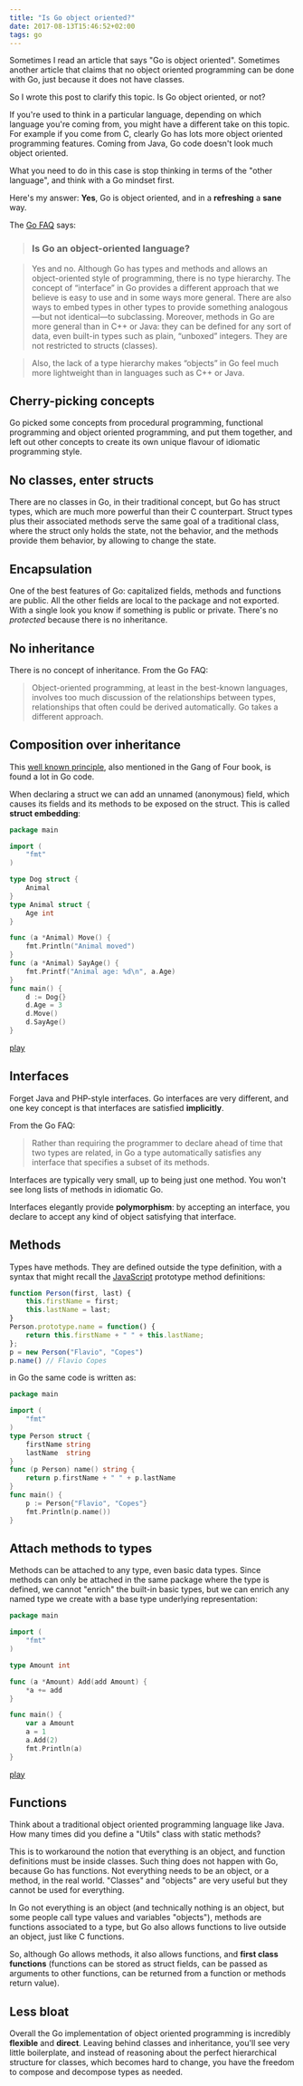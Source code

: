```yaml
---
title: "Is Go object oriented?"
date: 2017-08-13T15:46:52+02:00
tags: go
---
```


Sometimes I read an article that says "Go is object oriented". Sometimes another article that claims that no object oriented programming can be done with Go, just because it does not have classes.

So I wrote this post to clarify this topic. Is Go object oriented, or not?

If you're used to think in a particular language, depending on which language you're coming from, you might have a different take on this topic. For example if you come from C, clearly Go has lots more object oriented programming features. Coming from Java, Go code doesn't look much object oriented.

What you need to do in this case is stop thinking in terms of the "other language", and think with a Go mindset first.

Here's my answer: **Yes**, Go is object oriented, and in a **refreshing** a **sane** way.

The [Go FAQ](https://golang.org/doc/faq#Is_Go_an_object-oriented_language) says:

> ### Is Go an object-oriented language?

> Yes and no. Although Go has types and methods and allows an object-oriented style of programming, there is no type hierarchy. The concept of “interface” in Go provides a different approach that we believe is easy to use and in some ways more general. There are also ways to embed types in other types to provide something analogous—but not identical—to subclassing. Moreover, methods in Go are more general than in C++ or Java: they can be defined for any sort of data, even built-in types such as plain, “unboxed” integers. They are not restricted to structs (classes).

> Also, the lack of a type hierarchy makes “objects” in Go feel much more lightweight than in languages such as C++ or Java.

## Cherry-picking concepts

Go picked some concepts from procedural programming, functional programming and object oriented programming, and put them together, and left out other concepts to create its own unique flavour of idiomatic programming style.

## No classes, enter structs

There are no classes in Go, in their traditional concept, but Go has struct types, which are much more powerful than their C counterpart. Struct types plus their associated methods serve the same goal of a traditional class, where the struct only holds the state, not the behavior, and the methods provide them behavior, by allowing to change the state.

## Encapsulation

One of the best features of Go: capitalized fields, methods and functions are public. All the other fields are local to the package and not exported. With a single look you know if something is public or private. There's no _protected_ because there is no inheritance.

## No inheritance

There is no concept of inheritance. From the Go FAQ:

> Object-oriented programming, at least in the best-known languages, involves too much discussion of the relationships between types, relationships that often could be derived automatically. Go takes a different approach.

## Composition over inheritance

This [well known principle](https://en.wikipedia.org/wiki/Composition_over_inheritance), also mentioned in the Gang of Four book, is found a lot in Go code.

When declaring a struct we can add an unnamed (anonymous) field, which causes its fields and its methods to be exposed on the struct. This is called **struct embedding**:

```go
package main

import (
	"fmt"
)

type Dog struct {
	Animal
}
type Animal struct {
	Age int
}

func (a *Animal) Move() {
	fmt.Println("Animal moved")
}
func (a *Animal) SayAge() {
	fmt.Printf("Animal age: %d\n", a.Age)
}
func main() {
	d := Dog{}
	d.Age = 3
	d.Move()
	d.SayAge()
}
```
[play](https://play.golang.org/p/IxMoeByWp5)

## Interfaces

Forget Java and PHP-style interfaces. Go interfaces are very different, and one key concept is that interfaces are satisfied **implicitly**.

From the Go FAQ:

> Rather than requiring the programmer to declare ahead of time that two types are related, in Go a type automatically satisfies any interface that specifies a subset of its methods.

Interfaces are typically very small, up to being just one method. You won't see long lists of methods in idiomatic Go.

Interfaces elegantly provide **polymorphism**: by accepting an interface, you declare to accept any kind of object satisfying that interface.

## Methods

Types have methods. They are defined outside the type definition, with a syntax that might recall the [JavaScript](/javascript/) prototype method definitions:

```js
function Person(first, last) {
    this.firstName = first;
    this.lastName = last;
}
Person.prototype.name = function() {
    return this.firstName + " " + this.lastName;
};
p = new Person("Flavio", "Copes")
p.name() // Flavio Copes
```

in Go the same code is written as:

```go
package main

import (
	"fmt"
)
type Person struct {
	firstName string
	lastName  string
}
func (p Person) name() string {
	return p.firstName + " " + p.lastName
}
func main() {
	p := Person{"Flavio", "Copes"}
	fmt.Println(p.name())
}
```

## Attach methods to types

Methods can be attached to any type, even basic data types. Since methods can only be attached in the same package where the type is defined, we cannot "enrich" the built-in basic types, but we can enrich any named type we create with a base type underlying representation:

```go
package main

import (
	"fmt"
)

type Amount int

func (a *Amount) Add(add Amount) {
	*a += add
}

func main() {
	var a Amount
	a = 1
	a.Add(2)
	fmt.Println(a)
}
```
[play](https://play.golang.org/p/ONlUmue1jA)

## Functions

Think about a traditional object oriented programming language like Java. How many times did you define a "Utils" class with static methods?

This is to workaround the notion that everything is an object, and function definitions must be inside classes. Such thing does not happen with Go, because Go has functions. Not everything needs to be an object, or a method, in the real world. "Classes" and "objects" are very useful but they cannot be used for everything.

In Go not everything is an object (and technically nothing is an object, but some people call type values and variables "objects"), methods are functions associated to a type, but Go also allows functions to live outside an object, just like C functions.

So, although Go allows methods, it also allows functions, and **first class functions** (functions can be stored as struct fields, can be passed as arguments to other functions, can be returned from a function or methods return value).

## Less bloat

Overall the Go implementation of object oriented programming is incredibly **flexible** and **direct**. Leaving behind classes and inheritance, you'll see very little boilerplate, and instead of reasoning about the perfect hierarchical structure for classes, which becomes hard to change, you have the freedom to compose and decompose types as needed.
